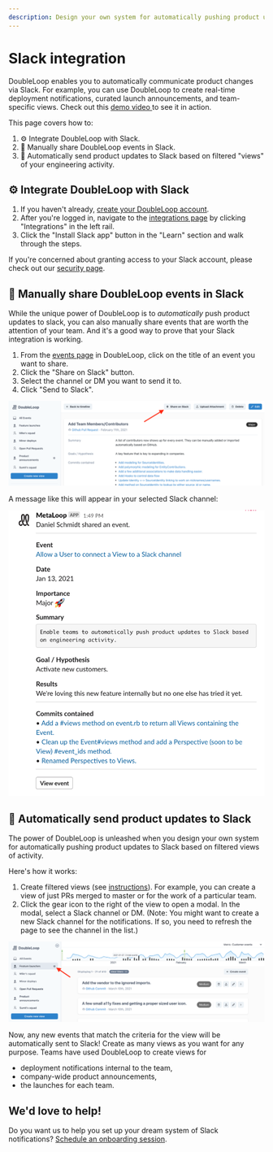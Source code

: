 ```yaml
---
description: Design your own system for automatically pushing product updates to Slack.
---
```


# Slack integration

DoubleLoop enables you to automatically communicate product changes via Slack. For example, you can use DoubleLoop to create real-time deployment notifications, curated launch announcements, and team-specific views. Check out this [demo video ](https://www.loom.com/share/17ad8cad783443e8b76cf680810b08de)to see it in action. 

This page covers how to:

1. ⚙ Integrate DoubleLoop with Slack.
2. 🧤 Manually share DoubleLoop events in Slack.
3. 🤖 Automatically send product updates to Slack based on filtered "views" of your engineering activity.

## ⚙ Integrate DoubleLoop with Slack

1. If you haven't already, [create your DoubleLoop account](https://app.doubleloop.app/sign_up).
2. After you're logged in, navigate to the [integrations page](https://app.doubleloop.app/organizations/settings/integrations) by clicking "Integrations" in the left rail.
3. Click the "Install Slack app" button in the "Learn" section and walk through the steps.

If you're concerned about granting access to your Slack account, please check out our [security page](https://www.doubleloop.app/security).

## 🧤 Manually share DoubleLoop events in Slack

While the unique power of DoubleLoop is to _automatically_ push product updates to slack, you can also manually share events that are worth the attention of your team. And it's a good way to prove that your Slack integration is working.

1. From the [events page](https://metaloop.app/events) in DoubleLoop, click on the title of an event you want to share.
2. Click the "Share on Slack" button.
3. Select the channel or DM you want to send it to.
4. Click "Send to Slack".

![The event view page in DoubleLoop.](.gitbook/assets/screen-shot-2021-03-11-at-2.39.39-pm.png)

A message like this will appear in your selected Slack channel:

![Example Slack message.](.gitbook/assets/screen-shot-2021-01-13-at-1.49.51-pm.png)

## 🤖 Automatically send product updates to Slack

The power of DoubleLoop is unleashed when you design your own system for automatically pushing product updates to Slack based on filtered views of activity. 

Here's how it works:

1. Create filtered views \(see [instructions](filtering-and-saving-views.md)\). For example, you can create a view of just PRs merged to master or for the work of a particular team.
2. Click the gear icon to the right of the view to open a modal. In the modal, select a Slack channel or DM. \(Note: You might want to create a new Slack channel for the notifications. If so, you need to refresh the page to see the channel in the list.\)

![](.gitbook/assets/screen-shot-2021-03-11-at-2.44.19-pm.png)

Now, any new events that match the criteria for the view will be automatically sent to Slack! Create as many views as you want for any purpose. Teams have used DoubleLoop to create views for

* deployment notifications internal to the team,
* company-wide product announcements,
* the launches for each team.

## We'd love to help!

Do you want us to help you set up your dream system of Slack notifications? [Schedule an onboarding session](https://calendly.com/doubleloop/onboarding).

